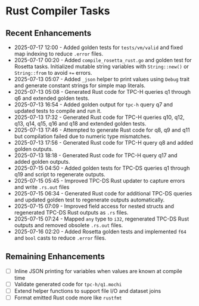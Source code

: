 # Rust Compiler Tasks

## Recent Enhancements
- 2025-07-17 12:00 - Added golden tests for `tests/vm/valid` and fixed map indexing to reduce `.error` files.
- 2025-07-17 00:20 - Added `compile_rosetta_rust.go` and golden test for Rosetta tasks. Initialized mutable
  string variables with `String::new()` or `String::from` to avoid `+=` errors.
- 2025-07-13 05:07 - Added `_json` helper to print values using `Debug` trait and generate constant strings for simple map literals.
- 2025-07-13 05:08 - Generated Rust code for TPC-H queries q1 through q6 and extended golden tests.
- 2025-07-13 16:54 - Added golden output for `tpc-h` query q7 and updated tests to compile and run it.
- 2025-07-13 17:32 - Generated Rust code for TPC-H queries q10, q12, q13, q14, q15, q16 and q18 and extended golden tests.
- 2025-07-13 17:46 - Attempted to generate Rust code for q8, q9 and q11 but compilation failed due to numeric type mismatches.
- 2025-07-13 17:56 - Generated Rust code for TPC-H query q8 and added golden outputs.
- 2025-07-13 18:18 - Generated Rust code for TPC-H query q17 and added golden outputs.
- 2025-07-15 04:50 - Added golden tests for TPC-DS queries q1 through q19 and script to regenerate outputs.
- 2025-07-15 05:45 - Improved TPC-DS Rust updater to capture errors and write `.rs.out` files
- 2025-07-15 06:34 - Generated Rust code for additional TPC-DS queries and updated golden test to regenerate outputs automatically.
- 2025-07-15 07:09 - Improved field access for nested structs and regenerated TPC-DS Rust outputs as `.rs` files.
- 2025-07-15 07:24 - Mapped `any` type to `i32`, regenerated TPC-DS Rust outputs and removed obsolete `.rs.out` files.
- 2025-07-16 02:20 - Added Rosetta golden tests and implemented `f64` and `bool` casts to reduce `.error` files.

## Remaining Enhancements
- [ ] Inline JSON printing for variables when values are known at compile time
- [ ] Validate generated code for `tpc-h/q1.mochi`
- [ ] Extend helper functions to support file I/O and dataset joins
- [ ] Format emitted Rust code more like `rustfmt`
